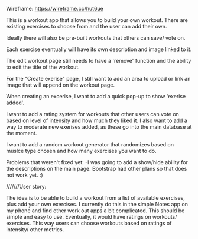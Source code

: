 Wireframe: https://wireframe.cc/hut6ue

This is a workout app that allows you to build your own workout. There are existing exercises to choose from and the user can add their own.

Ideally there will also be pre-built workouts that others can save/ vote on.

Each exercise eventually will have its own description and image linked to it. 

The edit workout page still needs to have a 'remove' function and the ability to edit the title of the workout. 

For the "Create exerise" page, I still want to add an area to upload or link an image that will append on the workout page.

When creating an excerise, I want to add a quick pop-up to show 'exerise added'. 

I want to add a rating system for workouts that other users can vote on based on level of intensity and how much they liked it. I also want to add a way to moderate new exerises added, as these go into the main database at the moment. 

I want to add a random workout generator that randomizes based on muslce type chosen and how many exercises you want to do.

Problems that weren't fixed yet:
-I was going to add a show/hide ability for the descriptions on the main page. Bootstrap had other plans so that does not work yet. :) 





///////User story:

The idea is to be able to build a workout from a list of available exercises, plus add your own exercises. I currently do this in the simple Notes app on my phone and find other work out apps a bit complicated. This should be simple and easy to use. Eventually, it would have ratings on workouts/ exercises. This way users can choose workouts based on ratings of intensity/ other metrics.